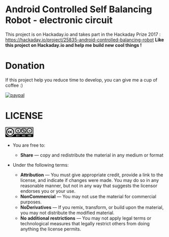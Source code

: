 # Android Controlled Self Balancing Robot - electronic circuit

This project is on Hackaday.io and takes part in the Hackaday Prize 2017 : https://hackaday.io/project/25835-android-controlled-balancing-robot
**Like this project on Hackaday.io and help me build new cool things !**

# Donation
If this project help you reduce time to develop, you can give me a cup of coffee :)

[![paypal](https://www.paypalobjects.com/en_US/i/btn/btn_donateCC_LG.gif)](https://www.paypal.com/cgi-bin/webscr?cmd=_donations&business=stephgsec%2debay%40yahoo%2efr&lc=US&item_name=St%c3%a9phane%20Guerreau&currency_code=EUR&bn=PP%2dDonationsBF%3abtn_donate_LG%2egif%3aNonHosted)

# LICENSE
![Attribution-NonCommercial-NoDerivs 2.0 Generic (CC BY-NC-ND 2.0)](by-nc-nd.png?raw=true "Attribution-NonCommercial-NoDerivs 2.0 Generic (CC BY-NC-ND 2.0) ")

* You are free to:
    * **Share** — copy and redistribute the material in any medium or format

* Under the following terms:
    * **Attribution** — You must give appropriate credit, provide a link to the license, and indicate if changes were made. You may do so in any reasonable manner, but not in any way that suggests the licensor endorses you or your use.
    * **NonCommercial** — You may not use the material for commercial purposes.
    * **NoDerivatives** — If you remix, transform, or build upon the material, you may not distribute the modified material.
    * **No additional restrictions** — You may not apply legal terms or technological measures that legally restrict others from doing anything the license permits.
